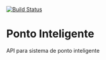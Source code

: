 [![Build Status](https://travis-ci.com/anapaulamota/ponto-inteligente-api.svg?branch=master)](https://travis-ci.com/anapaulamota/ponto-inteligente-api)
# Ponto Inteligente
API para sistema de ponto inteligente
